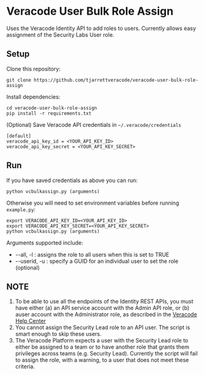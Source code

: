 # Veracode User Bulk Role Assign

Uses the Veracode Identity API to add roles to users. Currently allows easy assignment of the Security Labs User role.

## Setup

Clone this repository:

    git clone https://github.com/tjarrettveracode/veracode-user-bulk-role-assign

Install dependencies:

    cd veracode-user-bulk-role-assign
    pip install -r requirements.txt

(Optional) Save Veracode API credentials in `~/.veracode/credentials`

    [default]
    veracode_api_key_id = <YOUR_API_KEY_ID>
    veracode_api_key_secret = <YOUR_API_KEY_SECRET>

## Run

If you have saved credentials as above you can run:

    python vcbulkassign.py (arguments)

Otherwise you will need to set environment variables before running `example.py`:

    export VERACODE_API_KEY_ID=<YOUR_API_KEY_ID>
    export VERACODE_API_KEY_SECRET=<YOUR_API_KEY_SECRET>
    python vcbulkassign.py (arguments)

Arguments supported include:

* --all, -l : assigns the role to all users when this is set to TRUE
* --userid, -u : specify a GUID for an individual user to set the role (optional)

## NOTE

1. To be able to use all the endpoints of the Identity REST APIs, you must have either (a) an API service account with the Admin API role, or (b) auser account with the Administrator role, as described in the [Veracode Help Center](https://help.veracode.com/go/c_identity_intro)
2. You cannot assign the Security Lead role to an API user. The script is smart enough to skip these users.
3. The Veracode Platform expects a user with the Security Lead role to either be assigned to a team or to have another role that grants them privileges across teams (e.g. Security Lead). Currently the script will fail to assign the role, with a warning, to a user that does not meet these criteria.
